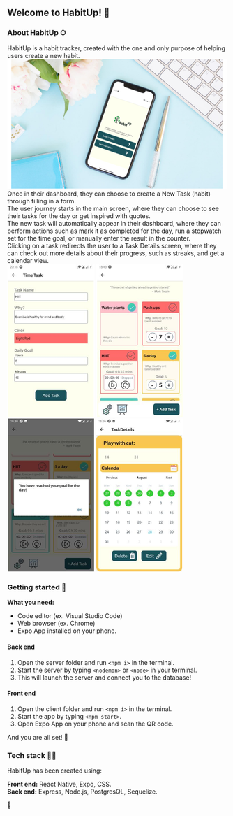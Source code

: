 ## Welcome to HabitUp! 🌱

### About HabitUp ⏱

HabitUp is a habit tracker, created with the one and only purpose of helping users create a new habit.</br>
![Home Screen](./screenshots/habitup-home.png)</br>
Once in their dashboard, they can choose to create a New Task (habit) through filling in a form.</br>
The user journey starts in the main screen, where they can choose to see their tasks for the day or get inspired with quotes.</br>
The new task will automatically appear in their dashboard, where they can perform actions such as mark it as completed for the day, run a stopwatch set for the time goal, or manually enter the result in the counter.</br>
Clicking on a task redirects the user to a Task Details screen, where they can check out more details about their progress, such as streaks, and get a calendar view.</br>
![New Task](./screenshots/habitup-newtask.png)
![Dashboard](./screenshots/habitup-dashboard.png)
![Notification](./screenshots/habitup-notification.png)
![Calendar](./screenshots/habitup-calendar.png)</br>

### Getting started 🚀

**What you need:**

- Code editor (ex. Visual Studio Code)
- Web browser (ex. Chrome)
- Expo App installed on your phone.

#### Back end

1. Open the server folder and run `<npm i>` in the terminal.
2. Start the server by typing `<nodemon>` or `<node>` in your terminal.
3. This will launch the server and connect you to the database!

#### Front end

1. Open the client folder and run `<npm i>` in the terminal.
2. Start the app by typing `<npm start>`.
3. Open Expo App on your phone and scan the QR code.

And you are all set! 🎉

### Tech stack 👩‍💻

HabitUp has been created using:

**Front end:** React Native, Expo, CSS.</br>
**Back end:** Express, Node.js, PostgresQL, Sequelize.

🌳
